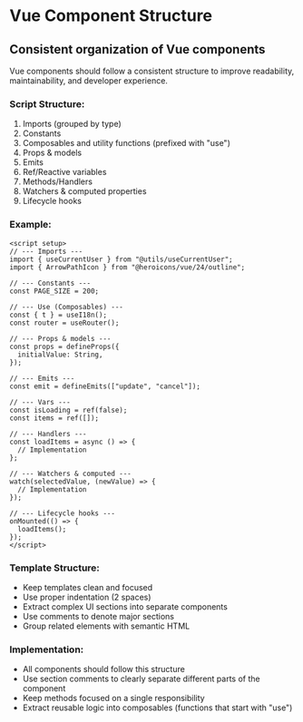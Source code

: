 # Vue Component Structure

## Consistent organization of Vue components

Vue components should follow a consistent structure to improve readability, maintainability, and developer experience.

### Script Structure:

1. Imports (grouped by type)
2. Constants
3. Composables and utility functions (prefixed with "use")
4. Props & models
5. Emits
6. Ref/Reactive variables
7. Methods/Handlers
8. Watchers & computed properties
9. Lifecycle hooks

### Example:

```vue
<script setup>
// --- Imports ---
import { useCurrentUser } from "@utils/useCurrentUser";
import { ArrowPathIcon } from "@heroicons/vue/24/outline";

// --- Constants ---
const PAGE_SIZE = 200;

// --- Use (Composables) ---
const { t } = useI18n();
const router = useRouter();

// --- Props & models ---
const props = defineProps({
  initialValue: String,
});

// --- Emits ---
const emit = defineEmits(["update", "cancel"]);

// --- Vars ---
const isLoading = ref(false);
const items = ref([]);

// --- Handlers ---
const loadItems = async () => {
  // Implementation
};

// --- Watchers & computed ---
watch(selectedValue, (newValue) => {
  // Implementation
});

// --- Lifecycle hooks ---
onMounted(() => {
  loadItems();
});
</script>
```

### Template Structure:

- Keep templates clean and focused
- Use proper indentation (2 spaces)
- Extract complex UI sections into separate components
- Use comments to denote major sections
- Group related elements with semantic HTML

### Implementation:

- All components should follow this structure
- Use section comments to clearly separate different parts of the component
- Keep methods focused on a single responsibility
- Extract reusable logic into composables (functions that start with "use")
